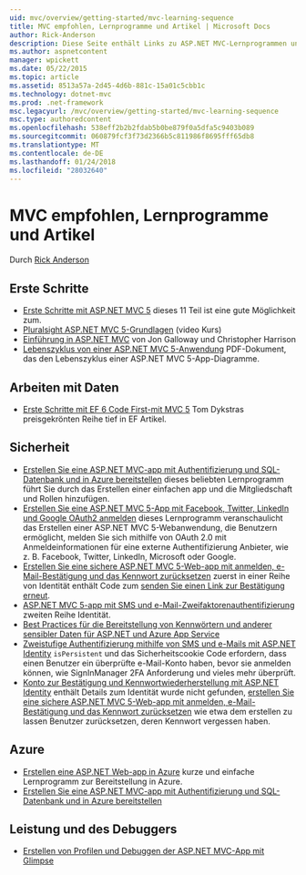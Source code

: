 ```yaml
---
uid: mvc/overview/getting-started/mvc-learning-sequence
title: MVC empfohlen, Lernprogramme und Artikel | Microsoft Docs
author: Rick-Anderson
description: Diese Seite enthält Links zu ASP.NET MVC-Lernprogrammen und eine vorgeschlagene Sequenz, die Links.
ms.author: aspnetcontent
manager: wpickett
ms.date: 05/22/2015
ms.topic: article
ms.assetid: 8513a57a-2d45-4d6b-881c-15a01c5cbb1c
ms.technology: dotnet-mvc
ms.prod: .net-framework
msc.legacyurl: /mvc/overview/getting-started/mvc-learning-sequence
msc.type: authoredcontent
ms.openlocfilehash: 538eff2b2b2fdab5b0be879f0a5dfa5c9403b089
ms.sourcegitcommit: 060879fcf3f73d2366b5c811986f8695fff65db8
ms.translationtype: MT
ms.contentlocale: de-DE
ms.lasthandoff: 01/24/2018
ms.locfileid: "28032640"
---
```

<a name="mvc-recommended-tutorials-and-articles"></a>MVC empfohlen, Lernprogramme und Artikel
====================
Durch [Rick Anderson](https://github.com/Rick-Anderson)

<a id="pwd"></a>
## <a name="getting-started"></a>Erste Schritte

- [Erste Schritte mit ASP.NET MVC 5](introduction/getting-started.md) dieses 11 Teil ist eine gute Möglichkeit zum.
- [Pluralsight ASP.NET MVC 5-Grundlagen](https://pluralsight.com/training/Player?author=scott-allen&amp;name=aspdotnet-mvc5-fundamentals-m1-introduction&amp;mode=live&amp;clip=0&amp;course=aspdotnet-mvc5-fundamentals) (video Kurs)
- [Einführung in ASP.NET MVC](https://www.microsoftvirtualacademy.com/training-courses/introduction-to-asp-net-mvc) von Jon Galloway und Christopher Harrison
- [Lebenszyklus von einer ASP.NET MVC 5-Anwendung](lifecycle-of-an-aspnet-mvc-5-application.md) PDF-Dokument, das den Lebenszyklus einer ASP.NET MVC 5-App-Diagramme.

<a id="con"></a>
## <a name="working-with-data"></a>Arbeiten mit Daten

- [Erste Schritte mit EF 6 Code First-mit MVC 5](getting-started-with-ef-using-mvc/creating-an-entity-framework-data-model-for-an-asp-net-mvc-application.md) Tom Dykstras preisgekrönten Reihe tief in EF Artikel.

<a id="wj"></a>
## <a name="security"></a>Sicherheit

- [Erstellen Sie eine ASP.NET MVC-app mit Authentifizierung und SQL-Datenbank und in Azure bereitstellen](https://azure.microsoft.com/documentation/articles/web-sites-dotnet-deploy-aspnet-mvc-app-membership-oauth-sql-database/) dieses beliebten Lernprogramm führt Sie durch das Erstellen einer einfachen app und die Mitgliedschaft und Rollen hinzufügen.
- [Erstellen Sie eine ASP.NET MVC 5-App mit Facebook, Twitter, LinkedIn und Google OAuth2 anmelden](../security/create-an-aspnet-mvc-5-app-with-facebook-and-google-oauth2-and-openid-sign-on.md) dieses Lernprogramm veranschaulicht das Erstellen einer ASP.NET MVC 5-Webanwendung, die Benutzern ermöglicht, melden Sie sich mithilfe von OAuth 2.0 mit Anmeldeinformationen für eine externe Authentifizierung Anbieter, wie z. B. Facebook, Twitter, LinkedIn, Microsoft oder Google.
- [Erstellen Sie eine sichere ASP.NET MVC 5-Web-app mit anmelden, e-Mail-Bestätigung und das Kennwort zurücksetzen](../security/create-an-aspnet-mvc-5-web-app-with-email-confirmation-and-password-reset.md) zuerst in einer Reihe von Identität enthält Code zum [senden Sie einen Link zur Bestätigung erneut](../security/create-an-aspnet-mvc-5-web-app-with-email-confirmation-and-password-reset.md#rsend).
- [ASP.NET MVC 5-app mit SMS und e-Mail-Zweifaktorenauthentifizierung](../security/aspnet-mvc-5-app-with-sms-and-email-two-factor-authentication.md) zweiten Reihe Identität.
- [Best Practices für die Bereitstellung von Kennwörtern und anderer sensibler Daten für ASP.NET und Azure App Service](../../../identity/overview/features-api/best-practices-for-deploying-passwords-and-other-sensitive-data-to-aspnet-and-azure.md)
- [Zweistufige Authentifizierung mithilfe von SMS und e-Mails mit ASP.NET Identity](../../../identity/overview/features-api/two-factor-authentication-using-sms-and-email-with-aspnet-identity.md) `isPersistent` und das Sicherheitscookie Code erfordern, dass einen Benutzer ein überprüfte e-Mail-Konto haben, bevor sie anmelden können, wie SignInManager 2FA Anforderung und vieles mehr überprüft.
- [Konto zur Bestätigung und Kennwortwiederherstellung mit ASP.NET Identity](../../../identity/overview/features-api/account-confirmation-and-password-recovery-with-aspnet-identity.md) enthält Details zum Identität wurde nicht gefunden, [erstellen Sie eine sichere ASP.NET MVC 5-Web-app mit anmelden, e-Mail-Bestätigung und das Kennwort zurücksetzen](../security/create-an-aspnet-mvc-5-web-app-with-email-confirmation-and-password-reset.md) wie etwa dem erstellen zu lassen Benutzer zurücksetzen, deren Kennwort vergessen haben.

<a id="da"></a>
## <a name="azure"></a>Azure

- [Erstellen eine ASP.NET Web-app in Azure](https://azure.microsoft.com/documentation/articles/web-sites-dotnet-get-started/) kurze und einfache Lernprogramm zur Bereitstellung in Azure.
- [Erstellen Sie eine ASP.NET MVC-app mit Authentifizierung und SQL-Datenbank und in Azure bereitstellen](https://azure.microsoft.com/documentation/articles/web-sites-dotnet-deploy-aspnet-mvc-app-membership-oauth-sql-database/)

<a id="perf"></a>
## <a name="performance-and-debugging"></a>Leistung und des Debuggers

- [Erstellen von Profilen und Debuggen der ASP.NET MVC-App mit Glimpse](../performance/profile-and-debug-your-aspnet-mvc-app-with-glimpse.md)
